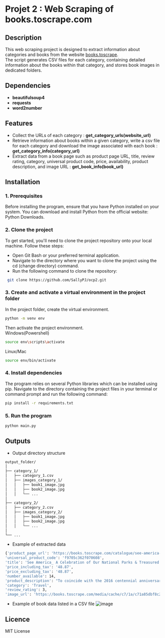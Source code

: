 # Projet 2 : Web Scraping of books.toscrape.com

## Description
This web scraping project is designed to extract information about categories and books from the website [books.toscrape](https://books.toscrape.com/index.html).   
The script generates CSV files for each category, containing detailed information about the books within that category, and stores book images in dedicated folders.
## Dependencies
- **beautifulsoup4**  
- **requests**  
- **word2number**  
## Features
- Collect the URLs of each category :  **get_category_urls(website_url)**
- Retrieve information about books within a given category, write a csv file for each category and download the image associated with each book : **get_category_info(category_url)**
- Extract data from a book page such as product page URL, title, review rating, category, universal product code, price, availability, product description, and image URL : **get_book_info(book_url)**

## Installation ##
### 1. Prerequisites
Before installing the program, ensure that you have Python installed on your system. You can download and install Python from the official website: Python Downloads.
### 2. Clone the project
To get started, you'll need to clone the project repository onto your local machine. Follow these steps:
- Open Git Bash or your preferred terminal application.
- Navigate to the directory where you want to clone the project using the cd (change directory) command. 
- Run the following command to clone the repository:
 ```bash
  git clone https://github.com/SallyPJ/ocp2.git
```
### 3. Create and activate a virtual environment in the project folder
 In the project folder, create the virtual environment.  
 ```bash
python -m venv env
```
Then activate the project environment.  
Windows(Powershell)
```bash
source env\scripts\activate 
```
Linux/Mac
```bash
source env/bin/activate
```
### 4. Install dependencies
The program relies on several Python libraries which can be installed using pip. Navigate to the directory containing the project files in your terminal or command prompt and run the following command:

 ```bash
pip install -r requirements.txt
```
### 5. Run the program
 ```bash
python main.py
```
## Outputs
- Output directory structure
 ```bash
output_folder/
│
├── category_1/
│   ├── category_1.csv
│   ├── images_category_1/
│   │   ├── book1_image.jpg
│   │   ├── book2_image.jpg
│   │   └── ...
│
├── category_2/
│   ├── category_2.csv
│   ├── images_category_2/
│   │   ├── book1_image.jpg
│   │   ├── book2_image.jpg
│   │   └── ...
│
└── ...
```
- Example of extracted data
```bash
{'product_page_url': 'https://books.toscrape.com/catalogue/see-america-a-celebration-of-our-national-parks-treasured-sites_732/index.html',
'universal_product_code': 'f9705c362f070608',
'title': 'See America_ A Celebration of Our National Parks & Treasured Sites',
'price_including_tax': '48.87',
'price_excluding_tax': '48.87',
'number_available': 14,
'product_description': "To coincide with the 2016 centennial anniversary of the National Parks Service, the Creative Action Network has partnered with the National Parks Conservation Association to revive and reimagine the legacy of WPA travel posters. Artists from all over the world have participated in the creation of this new, crowdsourced collection of See America posters for a modern era. Fe To coincide with the 2016 centennial anniversary of the National Parks Service, the Creative Action Network has partnered with the National Parks Conservation Association to revive and reimagine the legacy of WPA travel posters. Artists from all over the world have participated in the creation of this new, crowdsourced collection of See America posters for a modern era. Featuring artwork for 75 national parks and monuments across all 50 states, this engaging keepsake volume celebrates the full range of our nation's landmarks and treasured wilderness. ...more",  
'category': 'Travel',
'review_rating': 3,
'image_url': 'https://books.toscrape.com/media/cache/c7/1a/c71a85dbf8c2dbc75cb271026618477c.jpg'}
```
- Example of book data listed in a CSV file
![image](https://github.com/SallyPJ/ocp2/assets/166709267/683a50e5-fdbb-4334-b112-c1df30dc93f4)


## Licence ##
MIT License

